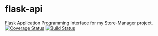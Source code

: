 # flask-api
Flask Application Programming Interface for my Store-Manager project.
[![Coverage Status](https://coveralls.io/repos/github/neelxie/flask-api/badge.svg?branch=master)](https://coveralls.io/github/neelxie/flask-api?branch=master)
[![Build Status](https://travis-ci.org/neelxie/flask-api.svg?branch=develop)](https://travis-ci.org/neelxie/flask-api) 